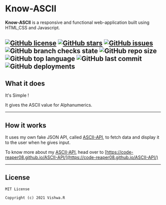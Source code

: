 # Know-ASCII

**Know-ASCII** is a responsive and functional web-application built using HTML,CSS and Javascript.

[![GitHub license](https://img.shields.io/github/license/code-reaper08/Know-ASCII?style=for-the-badge)](https://github.com/code-reaper08/Know-ASCII/blob/main/LICENSE.md) [![GitHub stars](https://img.shields.io/github/stars/code-reaper08/Know-ASCII?style=for-the-badge)](https://github.com/code-reaper08/Know-ASCII/stargazers) [![GitHub issues](https://img.shields.io/github/issues/code-reaper08/Know-ASCII?style=for-the-badge)](https://github.com/code-reaper08/Know-ASCII/issues) ![GitHub branch checks state](https://img.shields.io/github/checks-status/code-reaper08/Know-ASCII/main?style=for-the-badge) ![GitHub repo size](https://img.shields.io/github/repo-size/code-reaper08/Know-ASCII?style=for-the-badge) ![GitHub top language](https://img.shields.io/github/languages/top/code-reaper08/Know-ASCII?style=for-the-badge) ![GitHub last commit](https://img.shields.io/github/last-commit/code-reaper08/Know-ASCII?style=for-the-badge) ![GitHub deployments](https://img.shields.io/github/deployments/code-reaper08/Know-ASCII/github-pages?style=for-the-badge)
---
## What it does 
It's Simple !

It gives the ASCII value for Alphanumerics.

---
## How it works 

It uses my own fake JSON API, called [ASCII-API](https://github.com/code-reaper08/ASCII-API), to fetch data and display it to the user when he gives input.

To know more about my
 [ASCII-API](https://github.com/code-reaper08/ASCII-API),
 head over to [https://code-reaper08.github.io/ASCII-API/](https://code-reaper08.github.io/ASCII-API/)


---

## License

```
MIT License

Copyright (c) 2021 Vishwa.R

```

